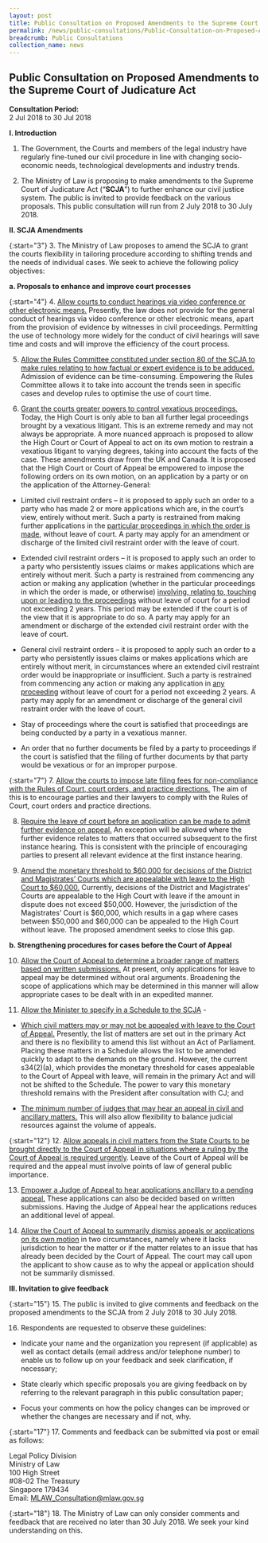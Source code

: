 ```yaml
---
layout: post
title: Public Consultation on Proposed Amendments to the Supreme Court of Judicature Act
permalink: /news/public-consultations/Public-Consultation-on-Proposed-Amendments-to-the-Supreme-Court-of-Judicature-Act
breadcrumb: Public Consultations
collection_name: news
---
```


Public Consultation on Proposed Amendments to the Supreme Court of Judicature Act
---

**Consultation Period:**  
2 Jul 2018 to 30 Jul 2018

**I. Introduction**

1. The Government, the Courts and members of the legal industry have regularly fine-tuned our civil procedure in line with changing socio-economic needs, technological developments and industry trends.

2. The Ministry of Law is proposing to make amendments to the Supreme Court of Judicature Act (“**SCJA**”) to further enhance our civil justice system. The public is invited to provide feedback on the various proposals. This public consultation will run from 2 July 2018 to 30 July 2018.

**II. SCJA Amendments**

{:start="3"}
3. The Ministry of Law proposes to amend the SCJA to grant the courts flexibility in tailoring procedure according to shifting trends and the needs of individual cases. We seek to achieve the following policy objectives:

**a. Proposals to enhance and improve court processes**

{:start="4"}
4. <u>Allow courts to conduct hearings via video conference or other electronic means.</u> Presently, the law does not provide for the general conduct of hearings via video conference or other electronic means, apart from the provision of evidence by witnesses in civil proceedings. Permitting the use of technology more widely for the conduct of civil hearings will save time and costs and will improve the efficiency of the court process.


5. <u>Allow the Rules Committee constituted under section 80 of the SCJA to make rules relating to how factual or expert evidence is to be adduced.</u> Admission of evidence can be time-consuming. Empowering the Rules Committee allows it to take into account the trends seen in specific cases and develop rules to optimise the use of court time.
 
6. <u>Grant the courts greater powers to control vexatious proceedings.</u> Today, the High Court is only able to ban all further legal proceedings brought by a vexatious litigant. This is an extreme remedy and may not always be appropriate. A more nuanced approach is proposed to allow the High Court or Court of Appeal to act on its own motion to restrain a vexatious litigant to varying degrees, taking into account the facts of the case. These amendments draw from the UK and Canada. It is proposed that the High Court or Court of Appeal be empowered to impose the following orders on its own motion, on an application by a party or on the application of the Attorney-General:

* Limited civil restraint orders – it is proposed to apply such an order to a party who has made 2 or more applications which are, in the court’s view, entirely without merit. Such a party is restrained from making further applications in the <u>particular proceedings in which the order is made</u>, without leave of court. A party may apply for an amendment or discharge of the limited civil restraint order with the leave of court.

* Extended civil restraint orders – it is proposed to apply such an order to a party who persistently issues claims or makes applications which are entirely without merit. Such a party is restrained from commencing any action or making any application (whether in the particular proceedings in which the order is made, or otherwise) <u>involving, relating to, touching upon or leading to the proceedings</u> without leave of court for a period not exceeding 2 years. This period may be extended if the court is of the view that it is appropriate to do so. A party may apply for an amendment or discharge of the extended civil restraint order with the leave of court.

* General civil restraint orders – it is proposed to apply such an order to a party who persistently issues claims or makes applications which are entirely without merit, in circumstances where an extended civil restraint order would be inappropriate or insufficient. Such a party is restrained from commencing any action or making any application in <u>any proceeding</u> without leave of court for a period not exceeding 2 years. A party may apply for an amendment or discharge of the general civil restraint order with the leave of court.

* Stay of proceedings where the court is satisfied that proceedings are being conducted by a party in a vexatious manner.

* An order that no further documents be filed by a party to proceedings if the court is satisfied that the filing of further documents by that party would be vexatious or for an improper purpose.

{:start="7"}
7. <u>Allow the courts to impose late filing fees for non-compliance with the Rules of Court, court orders, and practice directions.</u> The aim of this is to encourage parties and their lawyers to comply with the Rules of Court, court orders and practice directions.


8. <u>Require the leave of court before an application can be made to admit further evidence on appeal.</u> An exception will be allowed where the further evidence relates to matters that occurred subsequent to the first instance hearing. This is consistent with the principle of encouraging parties to present all relevant evidence at the first instance hearing.


9. <u>Amend the monetary threshold to $60,000 for decisions of the District and Magistrates’ Courts which are appealable with leave to the High Court to $60,000.</u> Currently, decisions of the District and Magistrates’ Courts are appealable to the High Court with leave if the amount in dispute does not exceed $50,000. However, the jurisdiction of the Magistrates’ Court is $60,000, which results in a gap where cases between $50,000 and $60,000 can be appealed to the High Court without leave. The proposed amendment seeks to close this gap.

**b. Strengthening procedures for cases before the Court of Appeal**

10. <u>Allow the Court of Appeal to determine a broader range of matters based on written submissions.</u> At present, only applications for leave to appeal may be determined without oral arguments. Broadening the scope of applications which may be determined in this manner will allow appropriate cases to be dealt with in an expedited manner.

11. <u>Allow the Minister to specify in a Schedule to the SCJA</u> -

* <u>Which civil matters may or may not be appealed with leave to the Court of Appeal.</u> Presently, the list of matters are set out in the primary Act and there is no flexibility to amend this list without an Act of Parliament. Placing these matters in a Schedule allows the list to be amended quickly to adapt to the demands on the ground. However, the current s34(2)(a), which provides the monetary threshold for cases appealable to the Court of Appeal with leave, will remain in the primary Act and will not be shifted to the Schedule. The power to vary this monetary threshold remains with the President after consultation with CJ; and

* <u>The minimum number of judges that may hear an appeal in civil and ancillary matters.</u> This will also allow flexibility to balance judicial resources against the volume of appeals.

{:start="12"}
12. <u>Allow appeals in civil matters from the State Courts to be brought directly to the Court of Appeal in situations where a ruling by the Court of Appeal is required urgently</u>. Leave of the Court of Appeal will be required and the appeal must involve points of law of general public importance.

13. <u>Empower a Judge of Appeal to hear applications ancillary to a pending appeal.</u> These applications can also be decided based on written submissions. Having the Judge of Appeal hear the applications reduces an additional level of appeal.

14. <u>Allow the Court of Appeal to summarily dismiss appeals or applications on its own motion</u> in two circumstances, namely where it lacks jurisdiction to hear the matter or if the matter relates to an issue that has already been decided by the Court of Appeal. The court may call upon the applicant to show cause as to why the appeal or application should not be summarily dismissed.

**III. Invitation to give feedback**

{:start="15"}
15. The public is invited to give comments and feedback on the proposed amendments to the SCJA from 2 July 2018 to 30 July 2018.

16. Respondents are requested to observe these guidelines:

* Indicate your name and the organization you represent (if applicable) as well as contact details (email address and/or telephone number) to enable us to follow up on your feedback and seek clarification, if necessary;

* State clearly which specific proposals you are giving feedback on by referring to the relevant paragraph in this public consultation paper;

* Focus your comments on how the policy changes can be improved or whether the changes are necessary and if not, why.
 
{:start="17"}
17. Comments and feedback can be submitted via post or email as follows:

<p class="address-centered">
 Legal Policy Division<br>
 Ministry of Law<br>
 100 High Street<br>
 #08-02 The Treasury<br>
 Singapore 179434<br>
 Email: <a href="mailto:MLAW_Consultation@mlaw.gov.sg">MLAW_Consultation@mlaw.gov.sg</a>
</p>
 
{:start="18"}
18.  The Ministry of Law can only consider comments and feedback that are received no later than 30 July 2018. We seek your kind understanding on this.
